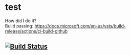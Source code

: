 # test
How did I do it?   
Build passing: https://docs.microsoft.com/en-us/vsts/build-release/actions/ci-build-github   

[![Build Status](https://lsamorim-test.visualstudio.com/_apis/public/build/definitions/fb84aa15-dca6-492a-97eb-ed2d056f91e9/1/badge)](https://lsamorim.visualstudio.com/MyFirstProject/_build/index?definitionId=1)
---   
